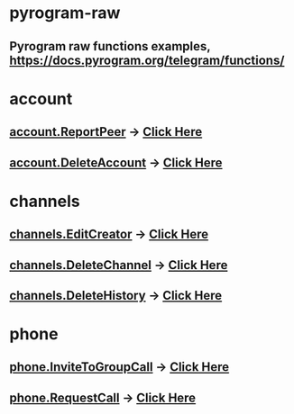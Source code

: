 # pyrogram-raw
## Pyrogram raw functions examples, https://docs.pyrogram.org/telegram/functions/

# account
## [account.ReportPeer](https://docs.pyrogram.org/telegram/functions/account/report-peer) -> [Click Here](https://github.com/x72x/pyrogram-raw/blob/main/report-peer.py)
## [account.DeleteAccount](https://docs.pyrogram.org/telegram/functions/account/delete-account) -> [Click Here](https://github.com/x72x/pyrogram-raw/blob/main/delete-account.py)

# channels
## [channels.EditCreator](https://docs.pyrogram.org/telegram/functions/channels/edit-creator) -> [Click Here](https://github.com/x72x/pyrogram-raw/blob/main/transfer-ownership.py)
## [channels.DeleteChannel](https://docs.pyrogram.org/telegram/functions/channels/delete-channel) -> [Click Here](https://github.com/x72x/pyrogram-raw/blob/main/delete-channel.py)
## [channels.DeleteHistory](https://docs.pyrogram.org/telegram/functions/channels/delete-history) -> [Click Here](https://github.com/x72x/pyrogram-raw/blob/main/delete-history.py)

# phone
## [phone.InviteToGroupCall](https://docs.pyrogram.org/telegram/functions/phone/invite-to-group-call) -> [Click Here](https://github.com/x72x/pyrogram-raw/blob/main/invite_to_group_call.py)
## [phone.RequestCall](https://docs.pyrogram.org/telegram/functions/phone/request-call) -> [Click Here](https://github.com/x72x/pyrogram-raw/blob/main/request-call.py)



